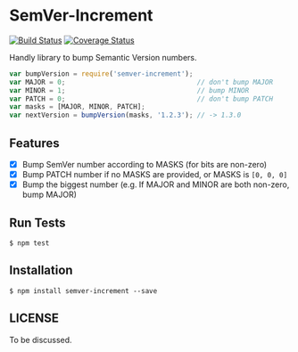 SemVer-Increment
====
[![Build Status](https://travis-ci.org/weflex/semver-increment.svg?branch=master)](https://travis-ci.org/weflex/semver-increment)
[![Coverage Status](https://coveralls.io/repos/github/weflex/semver-increment/badge.svg?branch=master)](https://coveralls.io/github/weflex/semver-increment?branch=master)

Handly library to bump Semantic Version numbers.

```js
var bumpVersion = require('semver-increment');
var MAJOR = 0;                                 // don't bump MAJOR
var MINOR = 1;                                 // bump MINOR
var PATCH = 0;                                 // don't bump PATCH
var masks = [MAJOR, MINOR, PATCH];
var nextVersion = bumpVersion(masks, '1.2.3'); // -> 1.3.0
```

Features
----

- [x] Bump SemVer number according to MASKS (for bits are non-zero)
- [x] Bump PATCH number if no MASKS are provided, or MASKS is `[0, 0, 0]`
- [x] Bump the biggest number (e.g. If MAJOR and MINOR are both non-zero, bump MAJOR)

Run Tests
----

```
$ npm test
```

Installation
----

```
$ npm install semver-increment --save
```

LICENSE
----

To be discussed.
